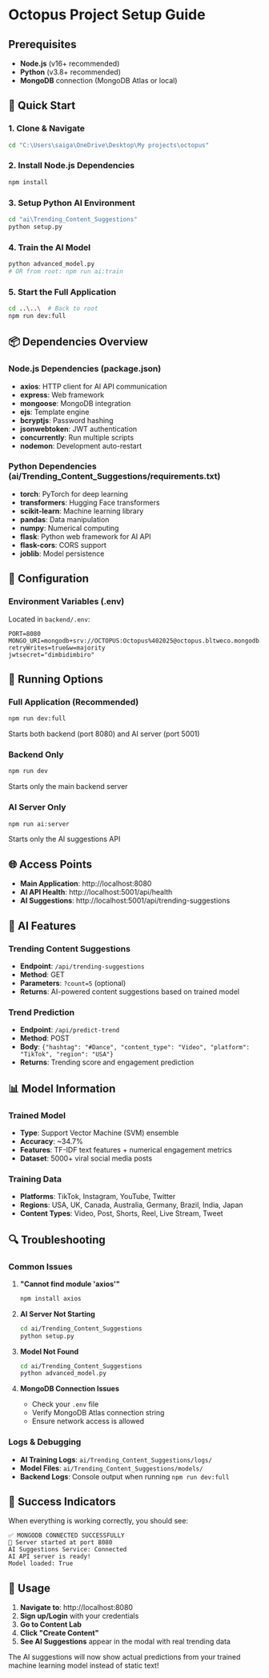 # Octopus Project Setup Guide

## Prerequisites
- **Node.js** (v16+ recommended)
- **Python** (v3.8+ recommended)
- **MongoDB** connection (MongoDB Atlas or local)

## 🚀 Quick Start

### 1. Clone & Navigate
```bash
cd "C:\Users\saiga\OneDrive\Desktop\My projects\octopus"
```

### 2. Install Node.js Dependencies
```bash
npm install
```

### 3. Setup Python AI Environment
```bash
cd "ai\Trending_Content_Suggestions"
python setup.py
```

### 4. Train the AI Model
```bash
python advanced_model.py
# OR from root: npm run ai:train
```

### 5. Start the Full Application
```bash
cd ..\..\  # Back to root
npm run dev:full
```

## 📦 Dependencies Overview

### Node.js Dependencies (package.json)
- **axios**: HTTP client for AI API communication
- **express**: Web framework
- **mongoose**: MongoDB integration
- **ejs**: Template engine
- **bcryptjs**: Password hashing
- **jsonwebtoken**: JWT authentication
- **concurrently**: Run multiple scripts
- **nodemon**: Development auto-restart

### Python Dependencies (ai/Trending_Content_Suggestions/requirements.txt)
- **torch**: PyTorch for deep learning
- **transformers**: Hugging Face transformers
- **scikit-learn**: Machine learning library
- **pandas**: Data manipulation
- **numpy**: Numerical computing
- **flask**: Python web framework for AI API
- **flask-cors**: CORS support
- **joblib**: Model persistence

## 🔧 Configuration

### Environment Variables (.env)
Located in `backend/.env`:
```
PORT=8080
MONGO_URI=mongodb+srv://OCTOPUS:Octopus%402025@octopus.bltweco.mongodb.net/octopus?retryWrites=true&w=majority
jwtsecret="dimbidimbiro"
```

## 🎯 Running Options

### Full Application (Recommended)
```bash
npm run dev:full
```
Starts both backend (port 8080) and AI server (port 5001)

### Backend Only
```bash
npm run dev
```
Starts only the main backend server

### AI Server Only
```bash
npm run ai:server
```
Starts only the AI suggestions API

## 🌐 Access Points

- **Main Application**: http://localhost:8080
- **AI API Health**: http://localhost:5001/api/health
- **AI Suggestions**: http://localhost:5001/api/trending-suggestions

## 🤖 AI Features

### Trending Content Suggestions
- **Endpoint**: `/api/trending-suggestions`
- **Method**: GET
- **Parameters**: `?count=5` (optional)
- **Returns**: AI-powered content suggestions based on trained model

### Trend Prediction
- **Endpoint**: `/api/predict-trend`
- **Method**: POST
- **Body**: `{"hashtag": "#Dance", "content_type": "Video", "platform": "TikTok", "region": "USA"}`
- **Returns**: Trending score and engagement prediction

## 📊 Model Information

### Trained Model
- **Type**: Support Vector Machine (SVM) ensemble
- **Accuracy**: ~34.7%
- **Features**: TF-IDF text features + numerical engagement metrics
- **Dataset**: 5000+ viral social media posts

### Training Data
- **Platforms**: TikTok, Instagram, YouTube, Twitter
- **Regions**: USA, UK, Canada, Australia, Germany, Brazil, India, Japan
- **Content Types**: Video, Post, Shorts, Reel, Live Stream, Tweet

## 🔍 Troubleshooting

### Common Issues

1. **"Cannot find module 'axios'"**
   ```bash
   npm install axios
   ```

2. **AI Server Not Starting**
   ```bash
   cd ai/Trending_Content_Suggestions
   python setup.py
   ```

3. **Model Not Found**
   ```bash
   cd ai/Trending_Content_Suggestions
   python advanced_model.py
   ```

4. **MongoDB Connection Issues**
   - Check your `.env` file
   - Verify MongoDB Atlas connection string
   - Ensure network access is allowed

### Logs & Debugging
- **AI Training Logs**: `ai/Trending_Content_Suggestions/logs/`
- **Model Files**: `ai/Trending_Content_Suggestions/models/`
- **Backend Logs**: Console output when running `npm run dev:full`

## 🎉 Success Indicators

When everything is working correctly, you should see:
```
✅ MONGODB CONNECTED SUCCESSFULLY
🚀 Server started at port 8080
AI Suggestions Service: Connected
AI API server is ready!
Model loaded: True
```

## 📝 Usage

1. **Navigate to**: http://localhost:8080
2. **Sign up/Login** with your credentials
3. **Go to Content Lab**
4. **Click "Create Content"**
5. **See AI Suggestions** appear in the modal with real trending data

The AI suggestions will now show actual predictions from your trained machine learning model instead of static text!
